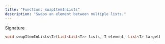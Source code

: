 ```yaml
---
title: "Function: swapItemInLists"
description: "Swaps an element between multiple lists."
---
```


Signature
```dart
void swapItemInLists<T>(List<List<T>> lists, T element, List<T> targetList, int targetIndex);
```
